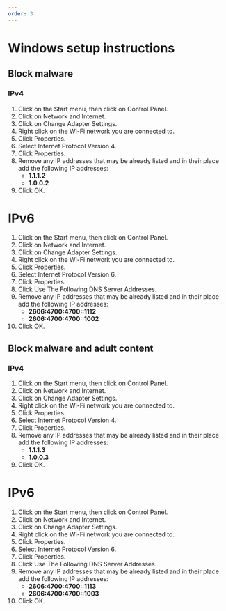 ```yaml
---
order: 3
---
```


# Windows setup instructions

## Block malware

### IPv4
1. Click on the Start menu, then click on Control Panel.
1. Click on Network and Internet.
1. Click on Change Adapter Settings.
1. Right click on the Wi-Fi network you are connected to.
1. Click Properties.
1. Select Internet Protocol Version 4.
1. Click Properties.
1. Remove any IP addresses that may be already listed and in their place add the following IP addresses:
    * **1.1.1.2**
    * **1.0.0.2**
1. Click OK.

# IPv6
1. Click on the Start menu, then click on Control Panel.
1. Click on Network and Internet.
1. Click on Change Adapter Settings.
1. Right click on the Wi-Fi network you are connected to.
1. Click Properties.
1. Select Internet Protocol Version 6.
1. Click Properties.
1. Click Use The Following DNS Server Addresses.
1. Remove any IP addresses that may be already listed and in their place add the following IP addresses:
    * **2606:4700:4700::1112**
    * **2606:4700:4700::1002**
1. Click OK.

## Block malware and adult content

### IPv4
1. Click on the Start menu, then click on Control Panel.
1. Click on Network and Internet.
1. Click on Change Adapter Settings.
1. Right click on the Wi-Fi network you are connected to.
1. Click Properties.
1. Select Internet Protocol Version 4.
1. Click Properties.
1. Remove any IP addresses that may be already listed and in their place add the following IP addresses:
    * **1.1.1.3**
    * **1.0.0.3**
1. Click OK.

# IPv6
1. Click on the Start menu, then click on Control Panel.
1. Click on Network and Internet.
1. Click on Change Adapter Settings.
1. Right click on the Wi-Fi network you are connected to.
1. Click Properties.
1. Select Internet Protocol Version 6.
1. Click Properties.
1. Click Use The Following DNS Server Addresses.
1. Remove any IP addresses that may be already listed and in their place add the following IP addresses:
    * **2606:4700:4700::1113**
    * **2606:4700:4700::1003**
1. Click OK.

